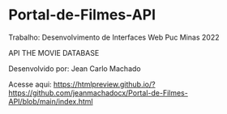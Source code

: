 # Portal-de-Filmes-API

Trabalho: Desenvolvimento de Interfaces Web Puc Minas 2022 

API THE MOVIE DATABASE

Desenvolvido por: Jean Carlo Machado

Acesse aqui: https://htmlpreview.github.io/?https://github.com/jeanmachadocx/Portal-de-Filmes-API/blob/main/index.html
